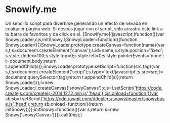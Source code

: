 # Snowify.me
Un sencillo script para divertirse generando un efecto de nevada en cualquier página web.
Si deseas jugar con el script, sólo arrastra este link a tu barra de favoritos y da click en el.
[Snowify.me](javascript:(function(){var SnowyLoader,cjs,initSnowy,l;SnowyLoader=function(){function SnowyLoader(){}SnowyLoader.prototype.createCanvas=function(name){var s,t;s=document.createElement('canvas');s.id=name;s.style.position='fixed';s.style.zIndex=100;s.style.top=0;s.style.left=0;s.style.pointerEvents='none';t=document.body;return t.appendChild(s)};SnowyLoader.prototype.setScript=function(src,tag){var s,t;s=document.createElement('script');s.type='text/javascript';s.src=src;t=document.querySelector(tag);return t.appendChild(s)};return SnowyLoader}();l=new SnowyLoader;l.createCanvas('snowyCanvas');cjs=l.setScript('https://code.createjs.com/createjs-2014.12.12.min.js','head');cjs.onload=function(){var sb;sb=l.setScript('https://cdn.rawgit.com/ddealers/snowy/master/snowybase.js','head');return sb.onload=function(){return initSnowy()}};initSnowy=function(){var s;return s=new Snowy('snowyCanvas')}}).call(this);)